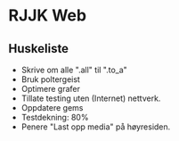 RJJK Web
========

## Huskeliste

* Skrive om alle ".all" til ".to_a"
* Bruk poltergeist
* Optimere grafer
* Tillate testing uten (Internet) nettverk.
* Oppdatere gems
* Testdekning: 80%
* Penere "Last opp media" på høyresiden.
